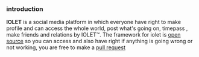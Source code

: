 ### introduction
**IOLET** is a social media platform in which everyone have right to make profile and can access the whole world, post what's going on, timepass , make friends and relations by IOLET™.
The framework for iolet is [open source](1amsukhman.github.io/ioletframework/) so you can access and also have right if anything is going wrong or not working, you are free to make a [pull request](1amsukhman.github.io/ioletframework/pulls)
